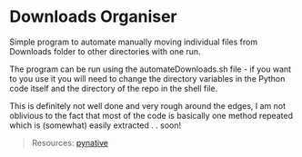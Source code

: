 # Downloads Organiser

Simple program to automate manually moving individual files from Downloads folder to other directories with one run.

The program can be run using the automateDownloads.sh file - if you want to you use it you will need to change the directory variables in the Python code itself and the directory of the repo in the shell file.

This is definitely not well done and very rough around the edges, I am not oblivious to the fact that most of the code is basically one method repeated which is (somewhat) easily extracted . . soon!

> Resources:
> [pynative](https://pynative.com/python-move-files/)
